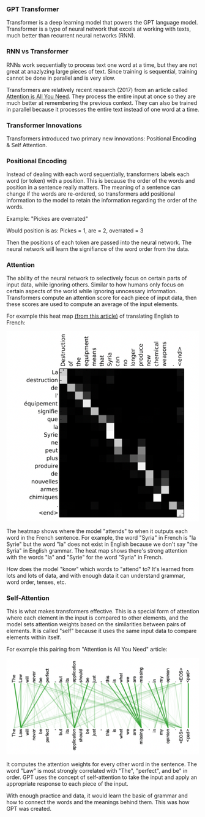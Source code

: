 ### GPT Transformer
Transformer is a deep learning model that powers the GPT language model. Transformer is a type of neural network that excels at working with texts, much better than recurrent neural networks (RNN).

### RNN vs Transformer
RNNs work sequentially to process text one word at a time, but they are not great at anazlyzing large pieces of text. Since training is sequential, training cannot be done in parallel and is very slow.

Transformers are relatively recent research (2017) from an article called [Attention is All You Need](https://arxiv.org/abs/1706.03762). They process the entire input at once so they are much better at remembering the previous context. They can also be trained in parallel because it processes the entire text instead of one word at a time.

### Transformer Innovations
Transformers introduced two primary new innovations: Positional Encoding & Self Attention.

### Positional Encoding
Instead of dealing with each word sequentially, transformers labels each word (or token) with a position. This is because the order of the words and position in a sentence really matters. The meaning of a sentence can change if the words are re-ordered, so transformers add positional information to the model to retain the information regarding the order of the words.

Example: "Pickes are overrated"

Would position is as: Pickes = 1, are = 2, overrated = 3

Then the positions of each token are passed into the neural network. The neural network will learn the signifiance of the word order from the data.

### Attention
The ability of the neural network to selectively focus on certain parts of input data, while ignoring others. Similar to how humans only focus on certain aspects of the world while ignoring unncessary information. Transformers compute an attention score for each piece of input data, then these scores are used to compute an average of the input elements.

For example this heat map [(from this article)](https://arxiv.org/abs/1409.0473) of translating English to French:

![heatmap](./images/attention-english-french.png)

The heatmap shows where the model "attends" to when it outputs each word in the French sentence. For example, the word "Syria" in French is "la Syrie" but the word "la" does not exist in English because we don't say "the Syria" in English grammar. The heat map shows there's strong attention with the words "la" and "Syrie" for the word "Syria" in French.

How does the model "know" which words to "attend" to? It's learned from lots and lots of data, and with enough data it can understand grammar, word order, tenses, etc.

### Self-Attention
This is what makes transformers effective. This is a special form of attention where each element in the input is compared to other elements, and the model sets attention weights based on the similarities between pairs of elements. It is called "self" because it uses the same input data to compare elements within itself.

For example this pairing from "Attention is All You Need" article:

![heatmap](./images/self-attention-pairs.png)

It computes the attention weights for every other word in the sentence. The word "Law" is most strongly correlated with "The", "perfect", and be" in order. GPT uses the concept of self-attention to take the input and apply an appropriate response to each piece of the input.

With enough practice and data, it would learn the basic of grammar and how to connect the words and the meanings behind them. This was how GPT was created.